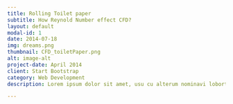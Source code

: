 ```yaml
---
title: Rolling Toilet paper
subtitle: How Reynold Number effect CFD?
layout: default
modal-id: 1
date: 2014-07-18
img: dreams.png
thumbnail: CFD_toiletPaper.png
alt: image-alt
project-date: April 2014
client: Start Bootstrap
category: Web Development
description: Lorem ipsum dolor sit amet, usu cu alterum nominavi lobortis. At duo novum diceret. Tantas apeirian vix et, usu sanctus postulant inciderint ut, populo diceret necessitatibus in vim. Cu eum dicam feugiat noluisse.

---
```

